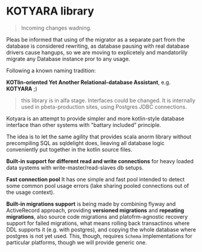 # KOTYARA library

> Incoming changes wadning.

Pleas be informed that using of the migrator as a separate part from the database is considered rewriting, as database pausing with real database drivers
cause hangups, so we are moving to explicetely and mandatorlily migrate any Database instance pror to any usage.

Following a known naming tradition:

__KOTlin-oriented Yet Another Relational-database Assistant__, e.g. __KOTYARA__ ;)

> this library is in alfa stage. Interfaces could be changed. It is internally used in pbeta-production sites, using Postgres JDBC connections.

Kotyara is an attempt to provide simpler and more kotlin-style database interface than other systems with "battary included" principle.

The idea is to let the same agility that provides scala anorm library without precompiling SQL as sqldelight does, lieaving all database logic conveniently put together in the kotlin source files.

__Built-in support for different read and write connections__ for heavy loaded data systems with write-master/read-slaves db setups.

__Fast connection pool__ It has one simple and fast pool intended to detect some common pool usage errors (lake sharing pooled connections out of the usage context).

__Built-in migrations support__ is being made by combining flyway and ActiveRecord approach, providing __versioned migrations__ and __repeating migrations__, also source code migrations and platofrm-agnostic recovery support for failed migrations, what means rolling back transactinos where DDL supports it (e.g. with postgres), and copying the whole database where postgres is not yet used. This, though, requires `Schema` implementations for particular platforms, though we will provide generic one.



